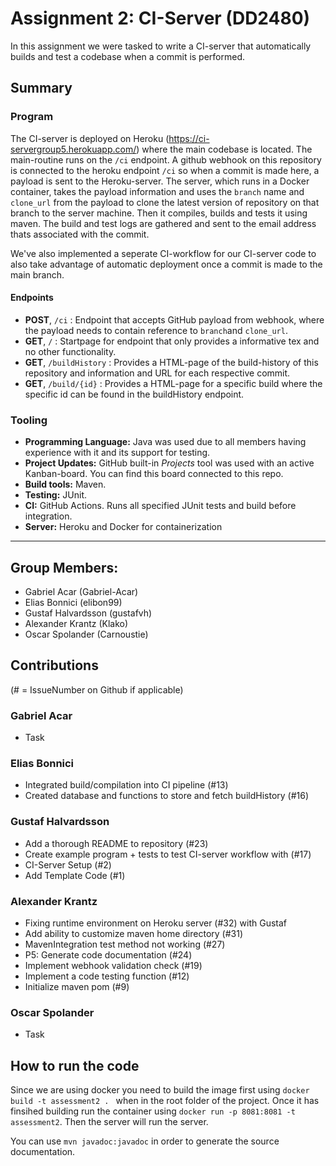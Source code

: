 # Assignment 2: CI-Server (DD2480)

In this assignment we were tasked to write a CI-server that automatically builds and test a codebase when a commit is performed.

## Summary

### Program

The CI-server is deployed on Heroku (https://ci-servergroup5.herokuapp.com/) where the main codebase is located. The main-routine runs on the `/ci` endpoint. A github webhook on this repository is connected to the heroku endpoint `/ci` so when a commit is made here, a payload is sent to the Heroku-server. The server, which runs in a Docker container, takes the payload information and uses the `branch` name and `clone_url` from the payload to clone the latest version of repository on that branch to the server machine. Then it compiles, builds and tests it using maven. The build and test logs are gathered and sent to the email address thats associated with the commit. 

We've also implemented a seperate CI-workflow for our CI-server code to also take advantage of automatic deployment once a commit is made to the main branch.

#### Endpoints
- **POST**, `/ci` : Endpoint that accepts GitHub payload from webhook, where the payload needs to contain reference to `branch`and `clone_url`. 
- **GET**, `/` : Startpage for endpoint that only provides a informative tex and no other functionality.
- **GET**, `/buildHistory` : Provides a HTML-page of the build-history of this repository and information and URL for each respective commit.
- **GET**, `/build/{id}` : Provides a HTML-page for a specific build where the specific id can be found in the buildHistory endpoint. 

### Tooling

- **Programming Language:** Java was used due to all members having experience with it and its support for testing. 
- **Project Updates:** GitHub built-in _Projects_ tool was used with an active Kanban-board. You can find this board connected to this repo.
- **Build tools:** Maven.
- **Testing:** JUnit.
- **CI:** GitHub Actions. Runs all specified JUnit tests and build before integration.
- **Server:** Heroku and Docker for containerization

---


## Group Members:
- Gabriel Acar (Gabriel-Acar)
- Elias Bonnici (elibon99)
- Gustaf Halvardsson (gustafvh)
- Alexander Krantz (Klako)
- Oscar Spolander (Carnoustie)

## Contributions 
(# = IssueNumber on Github if applicable)

### Gabriel Acar
- Task

### Elias Bonnici
- Integrated build/compilation into CI pipeline (#13)
- Created database and functions to store and fetch buildHistory (#16) 

### Gustaf Halvardsson
- Add a thorough README to repository (#23)
- Create example program + tests to test CI-server workflow with (#17)
- CI-Server Setup (#2)
- Add Template Code (#1)

### Alexander Krantz

- Fixing runtime environment on Heroku server (#32) with Gustaf
- Add ability to customize maven home directory (#31)
- MavenIntegration test method not working (#27)
- P5: Generate code documentation (#24)
- Implement webhook validation check (#19)
- Implement a code testing function (#12)
- Initialize maven pom (#9)

### Oscar Spolander
- Task


## How to run the code

Since we are using docker you need to build the image first using `docker build -t assessment2 . ` when in the root folder of the project. Once it has finsihed building run the container using `docker run -p 8081:8081 -t assessment2`. Then the server will run the server.

You can use `mvn javadoc:javadoc` in order to generate the source documentation.
